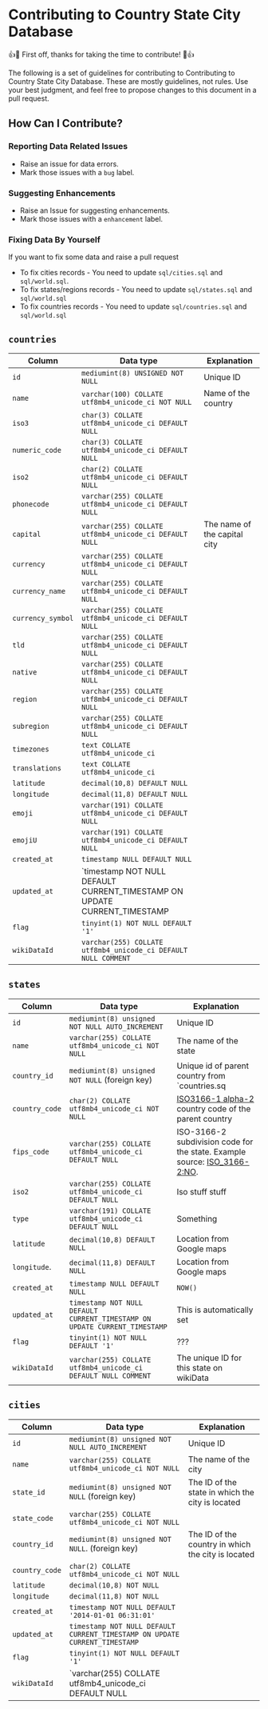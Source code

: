 # Contributing to Country State City Database

:+1::tada: First off, thanks for taking the time to contribute! :tada::+1:

The following is a set of guidelines for contributing to Contributing to Country State City Database. These are mostly guidelines, not rules. Use your best judgment, and feel free to propose changes to this document in a pull request.

## How Can I Contribute?

### Reporting Data Related Issues
- Raise an issue for data errors.
- Mark those issues with a `bug` label.

### Suggesting Enhancements
- Raise an Issue for suggesting enhancements.
- Mark those issues with a `enhancement` label.

### Fixing Data By Yourself
If you want to fix some data and raise a pull request
- To fix cities records - You need to update `sql/cities.sql` and `sql/world.sql`.
- To fix states/regions records - You need to update `sql/states.sql` and `sql/world.sql`
- To fix countries records - You need to update `sql/countries.sql` and `sql/world.sql`

## `countries`
| Column           | Data type                                                                  | Explanation                                                    | 
| ----------------- | ------------------------------------------------------------------------- | ----------------------------------------------------- |
| `id`              | `mediumint(8) UNSIGNED NOT NULL`                                          | Unique ID                                             |
| `name`            | `varchar(100) COLLATE utf8mb4_unicode_ci NOT NULL`                        | Name of the country                                   |
| `iso3`            | `char(3) COLLATE utf8mb4_unicode_ci DEFAULT NULL`                         | |  
| `numeric_code`    | `char(3) COLLATE utf8mb4_unicode_ci DEFAULT NULL`                         | |
| `iso2`            | `char(2) COLLATE utf8mb4_unicode_ci DEFAULT NULL`                         | |
| `phonecode`       | `varchar(255) COLLATE utf8mb4_unicode_ci DEFAULT NULL`                    | |  
| `capital`         | `varchar(255) COLLATE utf8mb4_unicode_ci DEFAULT NULL`                    | The name of the capital city                          |
| `currency`        | `varchar(255) COLLATE utf8mb4_unicode_ci DEFAULT NULL`                    | | 
| `currency_name`   | `varchar(255) COLLATE utf8mb4_unicode_ci DEFAULT NULL`                    | |
| `currency_symbol` | `varchar(255) COLLATE utf8mb4_unicode_ci DEFAULT NULL`                    | |
| `tld`             | `varchar(255) COLLATE utf8mb4_unicode_ci DEFAULT NULL`                    | |  
| `native`          | `varchar(255) COLLATE utf8mb4_unicode_ci DEFAULT NULL`                    | |
| `region`          | `varchar(255) COLLATE utf8mb4_unicode_ci DEFAULT NULL`                    | |
| `subregion`       | `varchar(255) COLLATE utf8mb4_unicode_ci DEFAULT NULL`                    | |
| `timezones`       | `text COLLATE utf8mb4_unicode_ci`                                         | |
| `translations`    | `text COLLATE utf8mb4_unicode_ci`                                         | |
| `latitude`        | `decimal(10,8) DEFAULT NULL`                                              | | 
| `longitude`       | `decimal(11,8) DEFAULT NULL`                                              | |
| `emoji`           | `varchar(191) COLLATE utf8mb4_unicode_ci DEFAULT NULL`                    | |
| `emojiU`          | `varchar(191) COLLATE utf8mb4_unicode_ci DEFAULT NULL`                    | |
| `created_at`      | `timestamp NULL DEFAULT NULL`                                             | |
| `updated_at`      | `timestamp NOT NULL DEFAULT CURRENT_TIMESTAMP ON UPDATE CURRENT_TIMESTAMP | |
| `flag`            | `tinyint(1) NOT NULL DEFAULT '1'`                                         | |
| `wikiDataId`      | `varchar(255) COLLATE utf8mb4_unicode_ci DEFAULT NULL COMMENT`            | |

## `states`
| Column          | Data type                                                                  | Explanation                                            | 
| --------------- | -------------------------------------------------------------------------- | ------------------------------------------------------ |
| `id`            | `mediumint(8) unsigned NOT NULL AUTO_INCREMENT`                            | Unique ID                                              |
| `name`          | `varchar(255) COLLATE utf8mb4_unicode_ci NOT NULL`                         | The name of the state                                  |
| `country_id`    | `mediumint(8) unsigned NOT NULL` (foreign key)                             | Unique id of parent country from `countries.sq         |
| `country_code`  | `char(2) COLLATE utf8mb4_unicode_ci NOT NULL`                              | [ISO3166-1 alpha-2](https://en.wikipedia.org/wiki/ISO_3166-1_alpha-2) country code of the parent country | 
| `fips_code`     | `varchar(255) COLLATE utf8mb4_unicode_ci DEFAULT NULL`                     |  ISO-3166-2 subdivision code for the state. Example source: [ISO_3166-2:NO](https://www.iso.org/sites/outage/#iso:code:3166:NO). |
| `iso2`          | `varchar(255) COLLATE utf8mb4_unicode_ci DEFAULT NULL`                     | Iso stuff stuff |
|  `type`         | `varchar(191) COLLATE utf8mb4_unicode_ci DEFAULT NULL`                     | Something |
| `latitude`      |`decimal(10,8) DEFAULT NULL`                                                | Location from Google maps                              |
| `longitude`.    | `decimal(11,8) DEFAULT NULL`                                               | Location from Google maps                              |
| `created_at`    | `timestamp NULL DEFAULT NULL`                                              | `NOW()`                                                |
| `updated_at`    | `timestamp NOT NULL DEFAULT CURRENT_TIMESTAMP ON UPDATE CURRENT_TIMESTAMP` | This is automatically set                              |
| `flag`          | `tinyint(1) NOT NULL DEFAULT '1'`                                          | ??? |
| `wikiDataId`    |`varchar(255) COLLATE utf8mb4_unicode_ci DEFAULT NULL COMMENT `             | The unique ID for this state on wikiData               |


## `cities`
| Column          | Data type                                                                  | Explanation                                            | 
| --------------- | -------------------------------------------------------------------------- | ------------------------------------------------------ |
| `id`            | `mediumint(8) unsigned NOT NULL AUTO_INCREMENT`                            | Unique ID                                              |
| `name`          | `varchar(255) COLLATE utf8mb4_unicode_ci NOT NULL`                         | The name of the city                                   |
| `state_id`      | `mediumint(8) unsigned NOT NULL` (foreign key)                             | The ID of the state in which the city is located       |
| `state_code`    | `varchar(255) COLLATE utf8mb4_unicode_ci NOT NULL`                         | |
| `country_id`    | `mediumint(8) unsigned NOT NULL`. (foreign key)                            | The ID of the country in which the city is located     |
| `country_code`  | `char(2) COLLATE utf8mb4_unicode_ci NOT NULL`                              | |
| `latitude`      | `decimal(10,8) NOT NULL`                                                   | |
| `longitude`     | `decimal(11,8) NOT NULL`                                                   | |
| `created_at`    | `timestamp NOT NULL DEFAULT '2014-01-01 06:31:01'`                         | |
| `updated_at`    | `timestamp NOT NULL DEFAULT CURRENT_TIMESTAMP ON UPDATE CURRENT_TIMESTAMP` | |
| `flag`          | `tinyint(1) NOT NULL DEFAULT '1'`                                          | |
| `wikiDataId`    | `varchar(255) COLLATE utf8mb4_unicode_ci DEFAULT NULL                      | |

